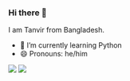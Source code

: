 ### Hi there 👋
I am Tanvir from Bangladesh.
- 🌱 I’m currently learning Python
- 😄 Pronouns: he/him
<img src="https://github-readme-stats.vercel.app/api?username=zktanvir&&show_icons=true&theme=dracula">
<img src="https://github-readme-stats.vercel.app/api/top-langs/?username=zktanvir">
